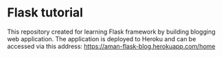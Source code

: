 # Flask tutorial
This repository created for learning Flask framework by building blogging web application. The application is deployed to Heroku and can be accessed via this address: https://aman-flask-blog.herokuapp.com/home
